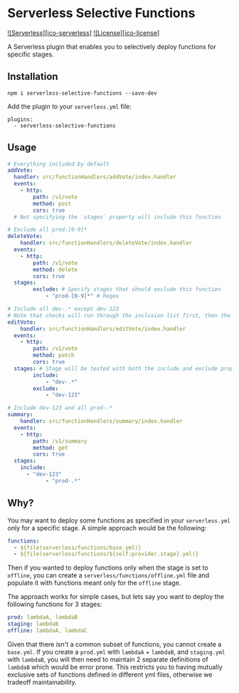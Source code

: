 # Serverless Selective Functions

[![Serverless][ico-serverless]][link-serverless]
[![License][ico-license]][link-license]

A Serverless plugin that enables you to selectively deploy functions for specific stages.

## Installation

`npm i serverless-selective-functions --save-dev`

Add the plugin to your `serverless.yml` file:

```
plugins:
  - serverless-selective-functions
```

## Usage

```yaml
# Everything included by default
addVote:
  handler: src/functionHandlers/addVote/index.handler
  events:
    - http:
        path: /v1/vote
        method: post
        cors: true
  # Not specifying the `stages` property will include this function

# Exclude all prod-[0-9]*
deleteVote:
	handler: src/functionHandlers/deleteVote/index.handler
  events:
    - http:
        path: /v1/vote
        method: delete
        cors: true
  stages:
		exclude: # Specify stages that should exclude this function
			- "prod-[0-9]*" # Regex

# Include all dev-.* except dev-123
# Note that checks will run through the inclusion list first, then the exclusion list
editVote:
	handler: src/functionHandlers/editVote/index.handler
  events:
    - http:
        path: /v1/vote
        method: patch
        cors: true
  stages: # Stage will be tested with both the include and exclude properties
		include:
			- "dev-.*"
		exclude:
			- "dev-123"

# Include dev-123 and all prod-.*
summary:
	handler: src/functionHandlers/summary/index.handler
  events:
    - http:
        path: /v1/summary
        method: get
        cors: true
  stages:
    include:
      - "dev-123"
			- "prod-.*"
```

## Why?

You may want to deploy some functions as specified in your `serverless.yml` only for a specific stage. A simple approach would be the following:

```yaml
functions:
  - ${file(serverless/functions/base.yml)}
  - ${file(serverless/functions/${self:provider.stage}.yml)}
```

Then if you wanted to deploy functions only when the stage is set to `offline`, you can create a `serverless/functions/offline.yml` file and populate it with functions meant only for the `offline` stage.

The approach works for simple cases, but lets say you want to deploy the following functions for 3 stages:

```yaml
prod: lambdaA, lambdaB
staging: lambdaB
offline: lambdaA, lambdaC
```

Given that there isn't a common subset of functions, you cannot create a `base.yml`. If you create a `prod.yml` with `lambdaA` + `lambdaB`, and `staging.yml` with `lambdaB`, you will then need to maintain 2 separate definitions of `lambdaB` which would be error prone. This restricts you to having mutually exclusive sets of functions defined in different yml files, otherwise we tradeoff maintainability.

[link-serverless]: https://www.serverless.com/
[link-license]: ./blob/master/LICENSE
